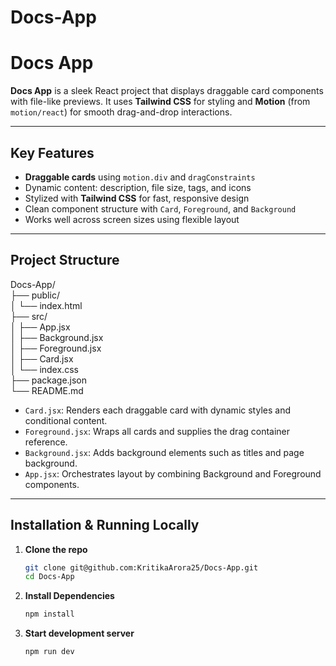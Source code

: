# Docs-App

# Docs App

**Docs App** is a sleek React project that displays draggable card components with file-like previews. It uses **Tailwind CSS** for styling and **Motion** (from `motion/react`) for smooth drag-and-drop interactions.

---

##  Key Features

-  **Draggable cards** using `motion.div` and `dragConstraints`
-  Dynamic content: description, file size, tags, and icons
-  Stylized with **Tailwind CSS** for fast, responsive design
-  Clean component structure with `Card`, `Foreground`, and `Background`
-  Works well across screen sizes using flexible layout

---

##  Project Structure

Docs-App/    <br>
├── public/   <br>
│ └── index.html <br>
├── src/<br>
│ ├── App.jsx<br>
│ ├── Background.jsx<br>
│ ├── Foreground.jsx<br>
│ ├── Card.jsx<br>
│ └── index.css<br>
├── package.json<br>
└── README.md<br>


- `Card.jsx`: Renders each draggable card with dynamic styles and conditional content.
- `Foreground.jsx`: Wraps all cards and supplies the drag container reference.
- `Background.jsx`: Adds background elements such as titles and page background.
- `App.jsx`: Orchestrates layout by combining Background and Foreground components.

---

##  Installation & Running Locally

1. **Clone the repo**
   ```bash
   git clone git@github.com:KritikaArora25/Docs-App.git
   cd Docs-App

2. **Install Dependencies**
    ```bash
    npm install

2. **Start development server**
    ```bash
    npm run dev

